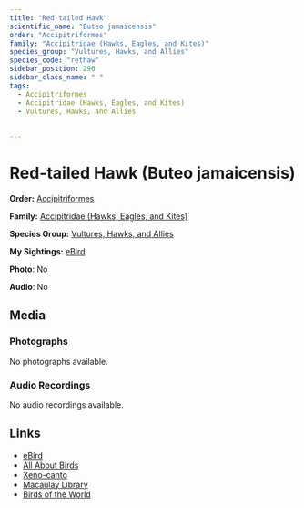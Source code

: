 ```yaml
---
title: "Red-tailed Hawk"
scientific_name: "Buteo jamaicensis"
order: "Accipitriformes"
family: "Accipitridae (Hawks, Eagles, and Kites)"
species_group: "Vultures, Hawks, and Allies"
species_code: "rethaw"
sidebar_position: 296
sidebar_class_name: " "
tags: 
  - Accipitriformes
  - Accipitridae (Hawks, Eagles, and Kites)
  - Vultures, Hawks, and Allies
  
  
---
```


# Red-tailed Hawk (Buteo jamaicensis)

**Order:** [Accipitriformes](/tags/accipitriformes)

**Family:** [Accipitridae (Hawks, Eagles, and Kites)](/tags/accipitridae-hawks-eagles-and-kites)

**Species Group:** [Vultures, Hawks, and Allies](/tags/vultures-hawks-and-allies)

**My Sightings:** [eBird](https://ebird.org/lifelist?r=world&time=life&spp=rethaw)

**Photo**: No 

**Audio**: No

## Media
### Photographs
No photographs available.

### Audio Recordings
No audio recordings available.

## Links
* [eBird](https://ebird.org/species/rethaw) 
* [All About Birds](https://www.allaboutbirds.org/guide/rethaw) 
* [Xeno-canto](https://www.xeno-canto.org/species/buteo-jamaicensis) 
* [Macaulay Library](https://search.macaulaylibrary.org/catalog?taxonCode=rethaw&sort=rating_rank_desc)
* [Birds of the World](https://birdsoftheworld.org/bow/species/rethaw)
